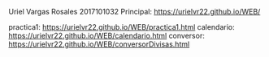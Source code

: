 Uriel Vargas Rosales 2017101032
Principal: https://urielvr22.github.io/WEB/

practica1: https://urielvr22.github.io/WEB/practica1.html
calendario: https://urielvr22.github.io/WEB/calendario.html
conversor: https://urielvr22.github.io/WEB/conversorDivisas.html
